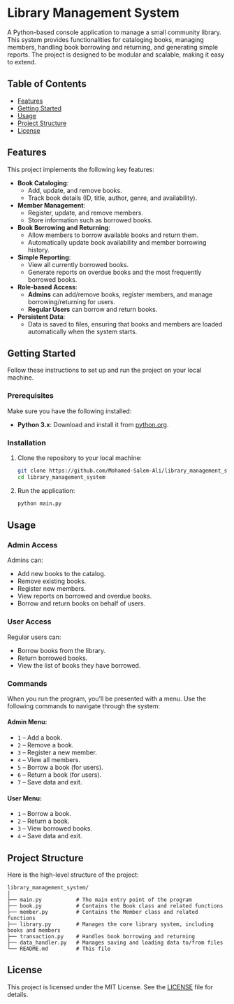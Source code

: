 # Library Management System

A Python-based console application to manage a small community library. This system provides functionalities for cataloging books, managing members, handling book borrowing and returning, and generating simple reports. The project is designed to be modular and scalable, making it easy to extend.

## Table of Contents
- [Features](#features)
- [Getting Started](#getting-started)
- [Usage](#usage)
- [Project Structure](#project-structure)
- [License](#license)

## Features

This project implements the following key features:

- **Book Cataloging**: 
  - Add, update, and remove books.
  - Track book details (ID, title, author, genre, and availability).
- **Member Management**: 
  - Register, update, and remove members.
  - Store information such as borrowed books.
- **Book Borrowing and Returning**: 
  - Allow members to borrow available books and return them.
  - Automatically update book availability and member borrowing history.
- **Simple Reporting**: 
  - View all currently borrowed books.
  - Generate reports on overdue books and the most frequently borrowed books.
- **Role-based Access**:
  - **Admins** can add/remove books, register members, and manage borrowing/returning for users.
  - **Regular Users** can borrow and return books.
- **Persistent Data**: 
  - Data is saved to files, ensuring that books and members are loaded automatically when the system starts.

## Getting Started

Follow these instructions to set up and run the project on your local machine.

### Prerequisites

Make sure you have the following installed:
- **Python 3.x**: Download and install it from [python.org](https://www.python.org/downloads/).

### Installation

1. Clone the repository to your local machine:
   ```bash
   git clone https://github.com/Mohamed-Salem-Ali/library_management_system.git
   cd library_management_system
   ```

2. Run the application:
   ```bash
   python main.py
   ```

## Usage

### Admin Access

Admins can:
- Add new books to the catalog.
- Remove existing books.
- Register new members.
- View reports on borrowed and overdue books.
- Borrow and return books on behalf of users.

### User Access

Regular users can:
- Borrow books from the library.
- Return borrowed books.
- View the list of books they have borrowed.

### Commands

When you run the program, you’ll be presented with a menu. Use the following commands to navigate through the system:

#### Admin Menu:
- `1` – Add a book.
- `2` – Remove a book.
- `3` – Register a new member.
- `4` – View all members.
- `5` – Borrow a book (for users).
- `6` – Return a book (for users).
- `7` – Save data and exit.

#### User Menu:
- `1` – Borrow a book.
- `2` – Return a book.
- `3` – View borrowed books.
- `4` – Save data and exit.

## Project Structure

Here is the high-level structure of the project:
```
library_management_system/
│
├── main.py           # The main entry point of the program
├── book.py           # Contains the Book class and related functions
├── member.py         # Contains the Member class and related functions
├── library.py        # Manages the core library system, including books and members
├── transaction.py    # Handles book borrowing and returning
├── data_handler.py   # Manages saving and loading data to/from files
└── README.md         # This file
```

## License

This project is licensed under the MIT License. See the [LICENSE](LICENSE) file for details.

